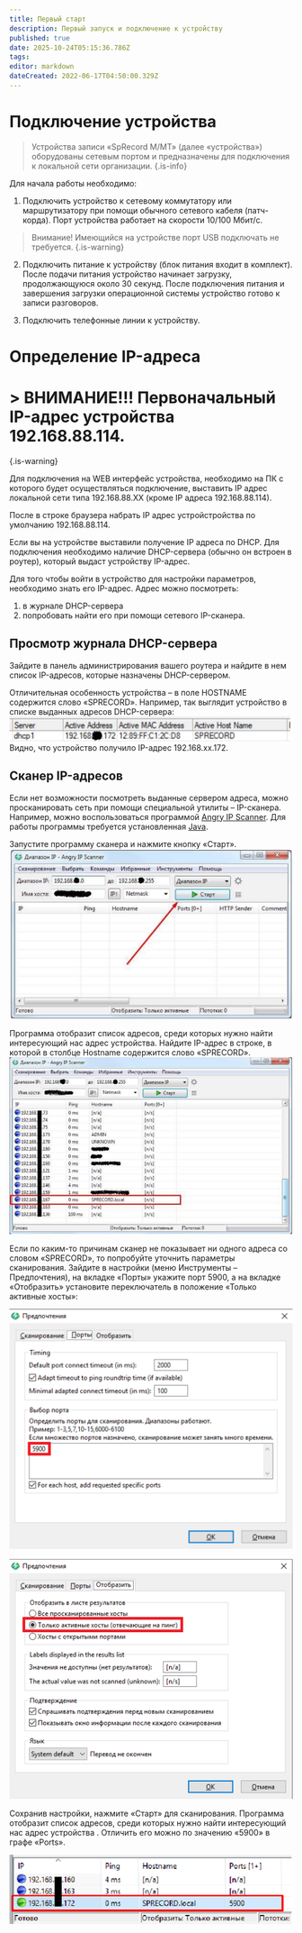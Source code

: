 ```yaml
---
title: Первый старт
description: Первый запуск и подключение к устройству
published: true
date: 2025-10-24T05:15:36.786Z
tags: 
editor: markdown
dateCreated: 2022-06-17T04:50:00.329Z
---
```


# Подключение устройства
> Устройства записи «SpRecord M/MT» (далее «устройства») оборудованы сетевым портом и предназначены для подключения к локальной сети организации. 
{.is-info}


Для начала работы необходимо:
1. Подключить устройство к сетевому коммутатору или маршрутизатору при помощи обычного сетевого кабеля (патч-корда). Порт устройства работает на скорости 10/100 Мбит/с.
> Внимание! Имеющийся на устройстве порт USB подключать не требуется.
{.is-warning}

2. Подключить питание к устройству (блок питания входит в комплект).
После подачи питания устройство начинает загрузку, продолжающуюся около 30 секунд. После подключения питания и завершения загрузки операционной системы устройство готово к записи разговоров.

3. Подключить телефонные линии к устройству.

# Определение IP-адреса

# > ВНИМАНИЕ!!! Первоначальный IP-адрес устройства 192.168.88.114.
{.is-warning}

Для подключения на WEB интерфейс устройства, необходимо на ПК с которого будет осуществляться подключение, выставить IP адрес локальной сети типа 192.168.88.ХХ (кроме IP адреса 192.168.88.114).

После в строке браузера набрать IP адрес устройстройства по умолчанию 192.168.88.114.

Если вы на устройстве выставили получение IP адреса по DHCP. Для подключения необходимо наличие DHCP-сервера (обычно он встроен в роутер), который выдаст устройству IP-адрес.

Для того чтобы войти в устройство для настройки параметров, необходимо знать его IP-адрес. Адрес можно посмотреть:
1) в журнале DHCP-сервера
2) попробовать найти его при помощи сетевого IP-сканера.

## Просмотр журнала DHCP-сервера
Зайдите в панель администрирования вашего роутера и найдите в нем список IP-адресов, которые назначены DHCP-сервером.

Отличительная особенность устройства – в поле HOSTNAME содержится слово «SPRECORD». Например, так выглядит устройство в списке выданных адресов DHCP-сервера:
![ip_on_router.png](/m-mt/ip_on_router.png)
Видно, что устройство получило IP-адрес 192.168.хх.172.

## Сканер IP-адресов
Если нет возможности посмотреть выданные сервером адреса, можно просканировать сеть при помощи специальной утилиты – IP-сканера. Например, можно воспользоваться программой [Angry IP Scanner](https://sprecord.ru/files/downloads/m-mt/ipscan-win64-3.5.3.exe). Для работы программы требуется установленная [Java](http://java.com/download).

Запустите программу сканера и нажмите кнопку «Старт».
![ip_scanner.png](/m-mt/ip_scanner.png)

Программа отобразит список адресов, среди которых нужно найти интересующий нас адрес устройства. Найдите IP-адрес в строке, в которой в столбце Hostname содержится слово «SPRECORD».
![ip_scanner2.png](/m-mt/ip_scanner2.png)

Если по каким-то причинам сканер не показывает ни одного адреса со словом «SPRECORD», то попробуйте уточнить параметры сканирования. Зайдите в настройки (меню Инструменты – Предпочтения), на вкладке «Порты» укажите порт 5900, а на вкладке «Отобразить» установите переключатель в положение «Только активные хосты»:

![setup_scan.png](/m-mt/setup_scan.png)

![setup_scan2.png](/m-mt/setup_scan2.png)

Сохранив настройки, нажмите «Старт» для сканирования. Программа отобразит список адресов, среди которых нужно найти интересующий нас адрес устройства . Отличить его можно по значению «5900» в графе «Ports».

![ip_scanner3.png](/m-mt/ip_scanner3.png)


